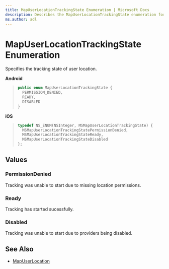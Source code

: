 ```yaml
---
title: MapUserLocationTrackingState Enumeration | Microsoft Docs
description: Describes the MapUserLocationTrackingState enumeration for Android and iOS and provides the enumeration's values and additional references.
ms.author: adl
---
```


# MapUserLocationTrackingState Enumeration

Specifies the tracking state of user location.

**Android**

>```java
> public enum MapUserLocationTrackingState {
>   PERMISSION_DENIED,
>   READY,
>   DISABLED
> }
>```

**iOS**

>```objectivec
> typedef NS_ENUM(NSInteger, MSMapUserLocationTrackingState) {
>   MSMapUserLocationTrackingStatePermissionDenied,
>   MSMapUserLocationTrackingStateReady,
>   MSMapUserLocationTrackingStateDisabled
> };
>```

## Values

### PermissionDenied

Tracking was unable to start due to missing location permissions.

### Ready

Tracking has started sucessfully.

### Disabled

Tracking was unable to start due to providers being disabled.

## See Also

* [MapUserLocation](mapuserlocation-class.md)